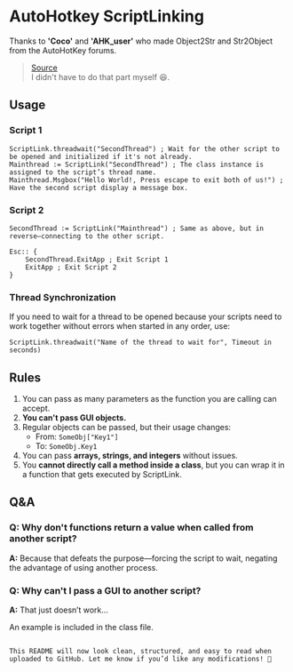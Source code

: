 
# AutoHotkey ScriptLinking

Thanks to **'Coco'** and **'AHK_user'** who made Object2Str and Str2Object from the AutoHotKey forums.  
> [Source](https://www.autohotkey.com/boards/viewtopic.php?t=111713)  
I didn't have to do that part myself 😆.

## Usage

### Script 1
```ahk
ScriptLink.threadwait("SecondThread") ; Wait for the other script to be opened and initialized if it's not already.
Mainthread := ScriptLink("SecondThread") ; The class instance is assigned to the script’s thread name.
Mainthread.Msgbox("Hello World!, Press escape to exit both of us!") ; Have the second script display a message box.
```

### Script 2
```ahk
SecondThread := ScriptLink("Mainthread") ; Same as above, but in reverse—connecting to the other script.

Esc:: {
    SecondThread.ExitApp ; Exit Script 1
    ExitApp ; Exit Script 2
}
```

### Thread Synchronization
If you need to wait for a thread to be opened because your scripts need to work together without errors when started in any order, use:

```ahk
ScriptLink.threadwait("Name of the thread to wait for", Timeout in seconds)
```

## Rules
1. You can pass as many parameters as the function you are calling can accept.
2. **You can't pass GUI objects.**
3. Regular objects can be passed, but their usage changes:
   - From: `SomeObj["Key1"]`
   - To: `SomeObj.Key1`
4. You can pass **arrays, strings, and integers** without issues.
5. You **cannot directly call a method inside a class**, but you can wrap it in a function that gets executed by ScriptLink.

## Q&A

### Q: Why don't functions return a value when called from another script?
**A:** Because that defeats the purpose—forcing the script to wait, negating the advantage of using another process.

### Q: Why can't I pass a GUI to another script?
**A:** That just doesn’t work...


An example is included in the class file.
```

This README will now look clean, structured, and easy to read when uploaded to GitHub. Let me know if you’d like any modifications! 🚀

